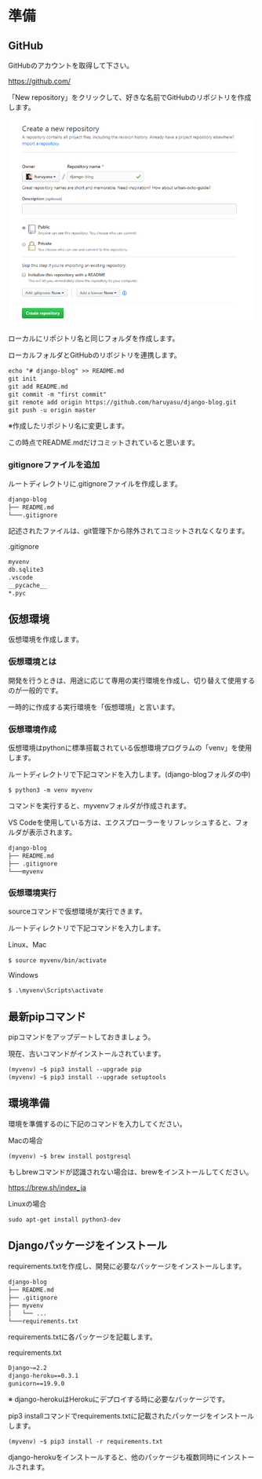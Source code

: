 # 準備

## GitHub

GitHubのアカウントを取得して下さい。

https://github.com/

「New repository」をクリックして、好きな名前でGitHubのリポジトリを作成します。

![GitHub](../img/github.png)

ローカルにリポジトリ名と同じフォルダを作成します。

ローカルフォルダとGitHubのリポジトリを連携します。
```
echo "# django-blog" >> README.md
git init
git add README.md
git commit -m "first commit"
git remote add origin https://github.com/haruyasu/django-blog.git
git push -u origin master
```
※作成したリポジトリ名に変更します。

この時点でREADME.mdだけコミットされていると思います。

### gitignoreファイルを追加

ルートディレクトリに.gitignoreファイルを作成します。

```
django-blog
├── README.md
└───.gitignore
```

記述されたファイルは、git管理下から除外されてコミットされなくなります。

.gitignore
```
myvenv
db.sqlite3
.vscode
__pycache__
*.pyc
```

## 仮想環境

仮想環境を作成します。

### 仮想環境とは

開発を行うときは、用途に応じて専用の実行環境を作成し、切り替えて使用するのが一般的です。

一時的に作成する実行環境を「仮想環境」と言います。

### 仮想環境作成

仮想環境はpythonに標準搭載されている仮想環境プログラムの「venv」を使用します。

ルートディレクトリで下記コマンドを入力します。(django-blogフォルダの中)

```
$ python3 -m venv myvenv
```

コマンドを実行すると、myvenvフォルダが作成されます。

VS Codeを使用している方は、エクスプローラーをリフレッシュすると、フォルダが表示されます。

```
django-blog
├── README.md
├── .gitignore
└───myvenv
```

### 仮想環境実行

sourceコマンドで仮想環境が実行できます。

ルートディレクトリで下記コマンドを入力します。

Linux、Mac
```
$ source myvenv/bin/activate
```

Windows
```
$ .\myvenv\Scripts\activate
```

## 最新pipコマンド

pipコマンドをアップデートしておきましょう。

現在、古いコマンドがインストールされています。

```
(myvenv) ~$ pip3 install --upgrade pip
(myvenv) ~$ pip3 install --upgrade setuptools
```

## 環境準備

環境を準備するのに下記のコマンドを入力してください。

Macの場合
```
(myvenv) ~$ brew install postgresql
```

もしbrewコマンドが認識されない場合は、brewをインストールしてください。

https://brew.sh/index_ja

Linuxの場合
```
sudo apt-get install python3-dev
```

## Djangoパッケージをインストール

requirements.txtを作成し、開発に必要なパッケージをインストールします。

```
django-blog
├── README.md
├── .gitignore
├── myvenv
│   └── ...
└───requirements.txt
```

requirements.txtに各パッケージを記載します。

requirements.txt
```
Django~=2.2
django-heroku==0.3.1
gunicorn==19.9.0
```
※ django-herokuはHerokuにデプロイする時に必要なパッケージです。

pip3 installコマンドでrequirements.txtに記載されたパッケージをインストールします。

```
(myvenv) ~$ pip3 install -r requirements.txt
```

django-herokuをインストールすると、他のパッケージも複数同時にインストールされます。
